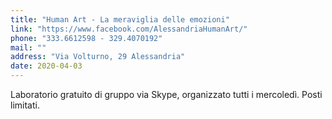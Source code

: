 ```yaml
---
title: "Human Art - La meraviglia delle emozioni"
link: "https://www.facebook.com/AlessandriaHumanArt/"
phone: "333.6612598 - 329.4070192"
mail: ""
address: "Via Volturno, 29 Alessandria"
date: 2020-04-03
---
```


Laboratorio gratuito di gruppo via Skype, organizzato tutti i mercoledì. Posti limitati.
